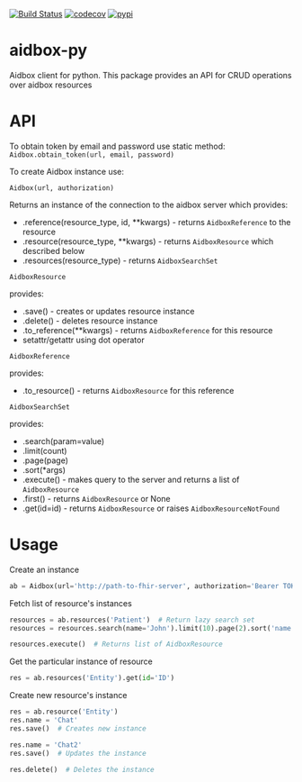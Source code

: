 [![Build Status](https://travis-ci.org/beda-software/aidbox-py.svg?branch=master)](https://travis-ci.org/beda-software/aidbox-py)
[![codecov](https://codecov.io/gh/beda-software/aidbox-py/branch/master/graph/badge.svg)](https://codecov.io/gh/beda-software/aidbox-py)
[![pypi](https://img.shields.io/pypi/v/aidbox.svg)](https://pypi.python.org/pypi/aidbox)

# aidbox-py
Aidbox client for python.
This package provides an API for CRUD operations over aidbox resources

# API

To obtain token by email and password use static method:
`Aidbox.obtain_token(url, email, password)`

To create Aidbox instance use:

`Aidbox(url, authorization)`

Returns an instance of the connection to the aidbox server which provides:
* .reference(resource_type, id, **kwargs) - returns `AidboxReference` to the resource
* .resource(resource_type, **kwargs) - returns `AidboxResource` which described below
* .resources(resource_type) - returns `AidboxSearchSet`

`AidboxResource`

provides:
* .save() - creates or updates resource instance
* .delete() - deletes resource instance
* .to_reference(**kwargs) - returns  `AidboxReference` for this resource
* setattr/getattr using dot operator

`AidboxReference`

provides:
* .to_resource() - returns `AidboxResource` for this reference

`AidboxSearchSet`

provides:
* .search(param=value)
* .limit(count)
* .page(page)
* .sort(*args)
* .execute() - makes query to the server and returns a list of `AidboxResource`
* .first() - returns `AidboxResource` or None
* .get(id=id) - returns `AidboxResource` or raises `AidboxResourceNotFound`

# Usage

Create an instance
```python
ab = Aidbox(url='http://path-to-fhir-server', authorization='Bearer TOKEN')
```

Fetch list of resource's instances
```python
resources = ab.resources('Patient')  # Return lazy search set
resources = resources.search(name='John').limit(10).page(2).sort('name')

resources.execute()  # Returns list of AidboxResource
```

Get the particular instance of resource
```python
res = ab.resources('Entity').get(id='ID')
```

Create new resource's instance
```python
res = ab.resource('Entity')
res.name = 'Chat'
res.save()  # Creates new instance

res.name = 'Chat2'
res.save()  # Updates the instance

res.delete()  # Deletes the instance
```
